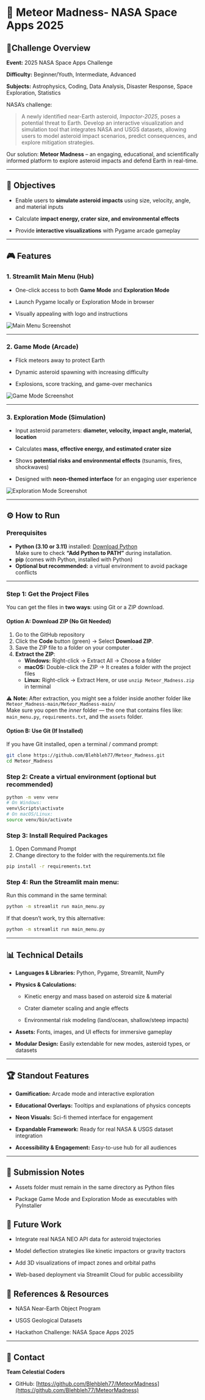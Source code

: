 # **🌌 Meteor Madness- NASA Space Apps 2025**


## 🚀Challenge Overview



**Event:** 2025 NASA Space Apps Challenge



**Difficulty:** Beginner/Youth, Intermediate, Advanced



**Subjects:** Astrophysics, Coding, Data Analysis, Disaster Response, Space Exploration, Statistics



NASA’s challenge:

> A newly identified near-Earth asteroid, *Impactor-2025*, poses a potential threat to Earth. Develop an interactive visualization and simulation tool that integrates NASA and USGS datasets, allowing users to model asteroid impact scenarios, predict consequences, and explore mitigation strategies.



Our solution: **Meteor Madness** – an engaging, educational, and scientifically informed platform to explore asteroid impacts and defend Earth in real-time.



---



## 🎯 **Objectives**



- Enable users to **simulate asteroid impacts** using size, velocity, angle, and material inputs



- Calculate **impact energy, crater size, and environmental effects**



- Provide **interactive visualizations** with Pygame arcade gameplay





---



## 🎮 Features


### **1. Streamlit Main Menu** (Hub)



- One-click access to both **Game Mode** and **Exploration Mode**



- Launch Pygame locally or Exploration Mode in browser



- Visually appealing with logo and instructions



![Main Menu Screenshot](assets/images/readme_mainmenu.jpg)



---


### 2. Game Mode (Arcade)



- Flick meteors away to protect Earth



- Dynamic asteroid spawning with increasing difficulty



- Explosions, score tracking, and game-over mechanics



![Game Mode Screenshot](assets/images/readme_game.jpg)



---



### 3. Exploration Mode (Simulation)



- Input asteroid parameters: **diameter, velocity, impact angle, material, location**



- Calculates **mass, effective energy, and estimated crater size**



- Shows **potential risks and environmental effects** (tsunamis, fires, shockwaves)



- Designed with **neon-themed interface** for an engaging user experience



![Exploration Mode Screenshot](assets/images/readme_exploration.jpg)



---



## ⚙️ How to Run

### **Prerequisites**
- **Python (3.10 or 3.11)** installed: [Download Python](https://www.python.org/downloads/)  
  Make sure to check **“Add Python to PATH”** during installation.  
- **pip** (comes with Python, installed with Python)  
- **Optional but recommended:** a virtual environment to avoid package conflicts

---

### **Step 1: Get the Project Files**

You can get the files in **two ways**: using Git or a ZIP download.

#### **Option A: Download ZIP (No Git Needed)**

1. Go to the GitHub repository
2. Click the **Code** button (green) → Select **Download ZIP**.  
3. Save the ZIP file to a folder on your computer .
4. **Extract the ZIP**:  
   - **Windows:** Right-click → Extract All → Choose a folder 
   - **macOS:** Double-click the ZIP → It creates a folder with the project files  
   - **Linux:** Right-click → Extract Here, or use `unzip Meteor_Madness.zip` in terminal  


⚠️ **Note:** After extraction, you might see a folder inside another folder like  
`Meteor_Madness-main/Meteor_Madness-main/`  
Make sure you open the *inner* folder — the one that contains files like:  
`main_menu.py`, `requirements.txt`, and the `assets` folder.


#### **Option B: Use Git (If Installed)**

If you have Git installed, open a terminal / command prompt:

```bash
git clone https://github.com/Blehbleh77/Meteor_Madness.git
cd Meteor_Madness
```


### **Step 2: Create a virtual environment (optional but recommended)**

```bash
python -m venv venv
# On Windows:
venv\Scripts\activate
# On macOS/Linux:
source venv/bin/activate
```

### **Step 3: Install Required Packages**

1. Open Command Prompt
2. Change directory to the folder with the requirements.txt file

```bash
pip install -r requirements.txt
```

### **Step 4: Run the Streamlit main menu:**

Run this command in the same terminal:

```bash
python -m streamlit run main_menu.py
```

If that doesn’t work, try this alternative:

```bash
python -m streamlit run main_menu.py
```

---



## 📊 Technical Details



- **Languages & Libraries:** Python, Pygame, Streamlit, NumPy





- **Physics & Calculations:**

  
  - Kinetic energy and mass based on asteroid size & material


  - Crater diameter scaling and angle effects


  - Environmental risk modeling (land/ocean, shallow/steep impacts)





- **Assets:** Fonts, images, and UI effects for immersive gameplay



- **Modular Design:** Easily extendable for new modes, asteroid types, or datasets


---



## 🏆 Standout Features



- **Gamification:** Arcade mode and interactive exploration

- **Educational Overlays:** Tooltips and explanations of physics concepts

- **Neon Visuals:** Sci-fi themed interface for engagement

- **Expandable Framework:** Ready for real NASA & USGS dataset integration

- **Accessibility & Engagement:** Easy-to-use hub for all audiences


---


## 📂 Submission Notes



- Assets folder must remain in the same directory as Python files


- Package Game Mode and Exploration Mode as executables with PyInstaller




## 🔮 Future Work



- Integrate real NASA NEO API data for asteroid trajectories

- Model deflection strategies like kinetic impactors or gravity tractors

- Add 3D visualizations of impact zones and orbital paths

- Web-based deployment via Streamlit Cloud for public accessibility




## 📝 References & Resources



- NASA Near-Earth Object Program

- USGS Geological Datasets

- Hackathon Challenge: NASA Space Apps 2025



---



## 📧 Contact



**Team Celestial Coders**

- GitHub: [https://github.com/Blehbleh77/MeteorMadness](https://github.com/Blehbleh77/MeteorMadness)


